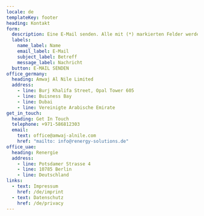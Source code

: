 ```yaml
---
locale: de
templateKey: footer
heading: Kontakt
form:
  description: Eine E-Mail senden. Alle mit (*) markierten Felder werden benötigt.
  labels:
    name_label: Name
    email_label: E-Mail
    subject_label: Betreff
    message_label: Nachricht
  button: E-MAIL SENDEN
office_germany:
  heading: Amwaj Al Nile Limited
  address:
    - line: Burj Khalifa Street, Opal Tower 605
    - line: Buisness Bay
    - line: Dubai
    - line: Vereinigte Arabische Emirate
get_in_touch:
  heading: Get In Touch
  telephone: +971-586812303
  email:
    text: office@amwaj-alnile.com
    href: "mailto: info@renergy-solutions.de"
office_uae:
  heading: Renergie
  address:
    - line: Potsdamer Strasse 4
    - line: 10785 Berlin
    - line: Deutschland
links:
  - text: Impressum
    href: /de/imprint
  - text: Datenschutz
    href: /de/privacy
---
```

